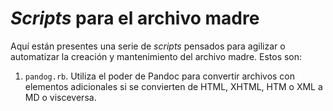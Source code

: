 # *Scripts* para el archivo madre

<!-- ![Flujo de trabajo](flujo-de-trabajo.jpg) -->

Aquí están presentes una serie de *scripts* pensados para agilizar o
automatizar la creación y mantenimiento del archivo madre. Estos son:

1. `pandog.rb`. Utiliza el poder de Pandoc para convertir archivos con 
elementos adicionales si se convierten de HTML, XHTML, HTM o XML a MD o 
visceversa.
